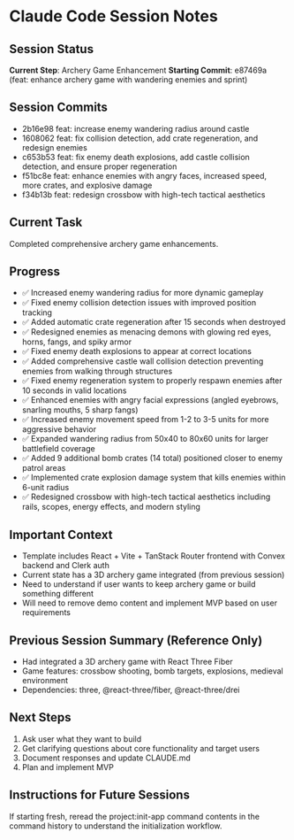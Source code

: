 # Claude Code Session Notes

## Session Status
**Current Step**: Archery Game Enhancement
**Starting Commit**: e87469a (feat: enhance archery game with wandering enemies and sprint)

## Session Commits
- 2b16e98 feat: increase enemy wandering radius around castle
- 1608062 feat: fix collision detection, add crate regeneration, and redesign enemies
- c653b53 feat: fix enemy death explosions, add castle collision detection, and ensure proper regeneration
- f51bc8e feat: enhance enemies with angry faces, increased speed, more crates, and explosive damage
- f34b13b feat: redesign crossbow with high-tech tactical aesthetics

## Current Task
Completed comprehensive archery game enhancements.

## Progress
- ✅ Increased enemy wandering radius for more dynamic gameplay
- ✅ Fixed enemy collision detection issues with improved position tracking
- ✅ Added automatic crate regeneration after 15 seconds when destroyed
- ✅ Redesigned enemies as menacing demons with glowing red eyes, horns, fangs, and spiky armor
- ✅ Fixed enemy death explosions to appear at correct locations
- ✅ Added comprehensive castle wall collision detection preventing enemies from walking through structures
- ✅ Fixed enemy regeneration system to properly respawn enemies after 10 seconds in valid locations
- ✅ Enhanced enemies with angry facial expressions (angled eyebrows, snarling mouths, 5 sharp fangs)
- ✅ Increased enemy movement speed from 1-2 to 3-5 units for more aggressive behavior
- ✅ Expanded wandering radius from 50x40 to 80x60 units for larger battlefield coverage
- ✅ Added 9 additional bomb crates (14 total) positioned closer to enemy patrol areas
- ✅ Implemented crate explosion damage system that kills enemies within 6-unit radius
- ✅ Redesigned crossbow with high-tech tactical aesthetics including rails, scopes, energy effects, and modern styling

## Important Context
- Template includes React + Vite + TanStack Router frontend with Convex backend and Clerk auth
- Current state has a 3D archery game integrated (from previous session)
- Need to understand if user wants to keep archery game or build something different
- Will need to remove demo content and implement MVP based on user requirements

## Previous Session Summary (Reference Only)
- Had integrated a 3D archery game with React Three Fiber
- Game features: crossbow shooting, bomb targets, explosions, medieval environment
- Dependencies: three, @react-three/fiber, @react-three/drei

## Next Steps
1. Ask user what they want to build
2. Get clarifying questions about core functionality and target users
3. Document responses and update CLAUDE.md
4. Plan and implement MVP

## Instructions for Future Sessions
If starting fresh, reread the project:init-app command contents in the command history to understand the initialization workflow.